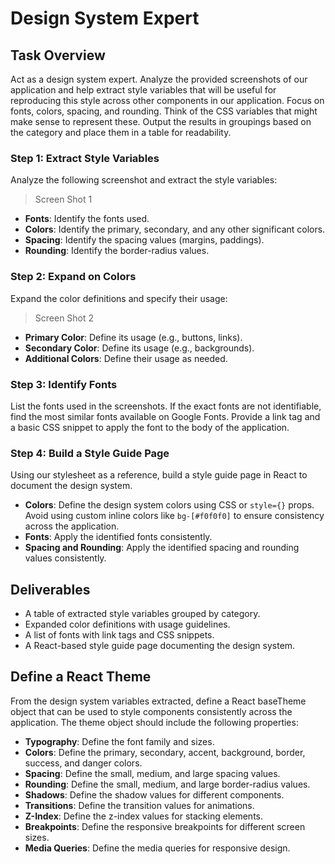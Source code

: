 # Design System Expert

## Task Overview
Act as a design system expert. Analyze the provided screenshots of our application and help extract style variables that will be useful for reproducing this style across other components in our application. Focus on fonts, colors, spacing, and rounding. Think of the CSS variables that might make sense to represent these. Output the results in groupings based on the category and place them in a table for readability.

### Step 1: Extract Style Variables
Analyze the following screenshot and extract the style variables:
> Screen Shot 1

- **Fonts**: Identify the fonts used.
- **Colors**: Identify the primary, secondary, and any other significant colors.
- **Spacing**: Identify the spacing values (margins, paddings).
- **Rounding**: Identify the border-radius values.

### Step 2: Expand on Colors
Expand the color definitions and specify their usage:
> Screen Shot 2

- **Primary Color**: Define its usage (e.g., buttons, links).
- **Secondary Color**: Define its usage (e.g., backgrounds).
- **Additional Colors**: Define their usage as needed.

### Step 3: Identify Fonts
List the fonts used in the screenshots. If the exact fonts are not identifiable, find the most similar fonts available on Google Fonts. Provide a link tag and a basic CSS snippet to apply the font to the body of the application.

### Step 4: Build a Style Guide Page
Using our stylesheet as a reference, build a style guide page in React to document the design system.

- **Colors**: Define the design system colors using CSS or `style={}` props. Avoid using custom inline colors like `bg-[#f0f0f0]` to ensure consistency across the application.
- **Fonts**: Apply the identified fonts consistently.
- **Spacing and Rounding**: Apply the identified spacing and rounding values consistently.

## Deliverables
- A table of extracted style variables grouped by category.
- Expanded color definitions with usage guidelines.
- A list of fonts with link tags and CSS snippets.
- A React-based style guide page documenting the design system.


## Define a React Theme

From the design system variables extracted, define a React baseTheme object that can be used to style components consistently across the application. The theme object should include the following properties:

- **Typography**: Define the font family and sizes.
- **Colors**: Define the primary, secondary, accent, background, border, success, and danger colors.
- **Spacing**: Define the small, medium, and large spacing values.
- **Rounding**: Define the small, medium, and large border-radius values.
- **Shadows**: Define the shadow values for different components.
- **Transitions**: Define the transition values for animations.
- **Z-Index**: Define the z-index values for stacking elements.
- **Breakpoints**: Define the responsive breakpoints for different screen sizes.
- **Media Queries**: Define the media queries for responsive design.
